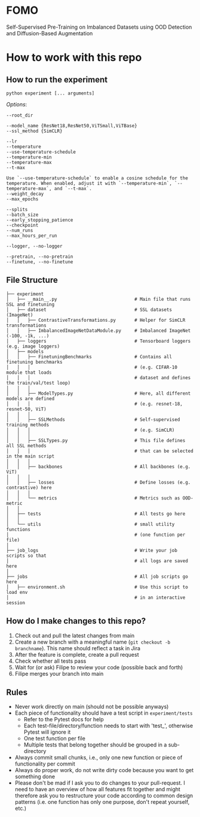 # FOMO
Self-Supervised Pre-Training on Imbalanced Datasets using OOD Detection and Diffusion-Based Augmentation

# How to work with this repo

## How to run the experiment

```
python experiment [... arguments]
```

*Options*:

```
--root_dir

--model_name {ResNet18,ResNet50,ViTSmall,ViTBase}
--ssl_method {SimCLR}

--lr
--temperature
--use-temperature-schedule
--temperature-min
--temperature-max
--t-max
 
Use `--use-temperature-schedule` to enable a cosine schedule for the temperature. When enabled, adjust it with `--temperature-min`, `--temperature-max`, and `--t-max`.
--weight_decay
--max_epochs

--splits
--batch_size
--early_stopping_patience
--checkpoint
--num_runs
--max_hours_per_run

--logger, --no-logger

--pretrain, --no-pretrain
--finetune, --no-finetune
```

## File Structure

```
├── experiment
│   ├── __main__.py                             # Main file that runs SSL and finetuning
│   ├── dataset                                 # SSL datasets (ImageNet)
│   │   ├── ContrastiveTransformations.py       # Helper for SimCLR transformations
│   │   ├── ImbalancedImageNetDataModule.py     # Imbalanced ImageNet (-100, -1k, ...)
│   ├── loggers                                 # Tensorboard loggers (e.g. image loggers)
│   ├── models
│   │   ├── FinetuningBenchmarks                # Contains all finetuning benchmarks
│   │   │                                       # (e.g. CIFAR-10 module that loads
│   │   │                                       # dataset and defines the train/val/test loop)
│   │   │
│   │   ├── ModelTypes.py                       # Here, all different models are defined
│   │   │                                       # (e.g. resnet-18, resnet-50, ViT)
│   │   │
│   │   ├── SSLMethods                          # Self-supervised training methods
│   │   │                                       # (e.g. SimCLR)
│   │   │
│   │   ├── SSLTypes.py                         # This file defines all SSL methods
│   │   │                                       # that can be selected in the main script
│   │   │
│   │   ├── backbones                           # All backbones (e.g. ViT)
│   │   │
│   │   ├── losses                              # Define losses (e.g. contrastive) here
│   │   │
│   │   └── metrics                             # Metrics such as OOD-metric
│   │  
│   ├── tests                                   # All tests go here
│   │  
│   └── utils                                   # small utility functions
│                                               # (one function per file)
│
├── job_logs                                    # Write your job scripts so that
│                                               # all logs are saved here
│
├── jobs                                        # All job scripts go here
│   ├── environment.sh                          # Use this script to load env
│                                               # in an interactive session
```

## How do I make changes to this repo?

1. Check out and pull the latest changes from main
2. Create a new branch with a meaningful name (`git checkout -b branchname`). This name should reflect a task in Jira
3. After the feature is complete, create a pull request
4. Check whether all tests pass
5. Wait for (or ask) Filipe to review your code (possible back and forth)
6. Filipe merges your branch into main

## Rules

- Never work directly on main (should not be possible anyways)
- Each piece of functionality should have a test script in `experiment/tests`
    - Refer to the Pytest docs for help
    - Each test-file/directory/function needs to start with 'test_', otherwise Pytest will ignore it
    - One test function per file
    - Multiple tests that belong together should be grouped in a sub-directory
- Always commit small chunks, i.e., only one new function or piece of functionality per commit
- Always do proper work, do not write dirty code because you want to get something done
- Please don't be mad if I ask you to do changes to your pull-request. I need to have an overview of how all features fit together and might therefore ask you to restructure your code according to common design patterns (i.e. one function has only one purpose, don't repeat yourself, etc.)
